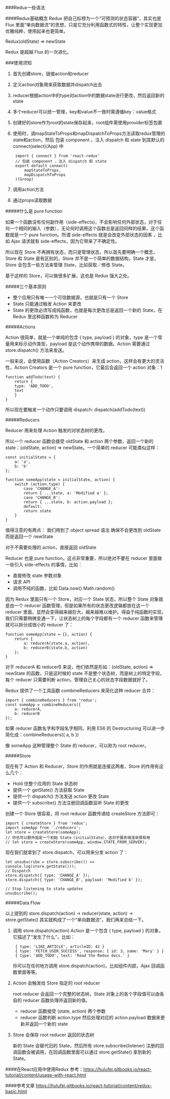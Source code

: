 ###Redux一些语法

####Redux基础概念
Redux 把自己标榜为一个“可预测的状态容器”，其实也是 Flux 里面“单向数据流”的思想，只是它充分利用函数式的特性，让整个实现更加优雅纯粹，使用起来也更简单。

Redux(oldState) => newState

Redux 是超越 Flux 的一次进化。


###使用须知
1. 首先创建store，链接action和reducer
2. 定义action对象用来获取数据并dispatch出去
3. reducer根据action中的type对action中的数据state进行更改，然后返回新的state
4. 多个reducer可以统一管理，key和value不一致时需遵循key：value格式
5. 创建好的store作为root的state保存起来，root组件需使用provider标签包裹
6. 使用时，调mapStateToProps和mapDispatchToProps方法读取redux管理的state和action，然后 包装 component ，注入 dispatch 和 state 到其默认的 connect(select)(App) 中

		import { connect } from 'react-redux'
		// 包装 component ，注入 dispatch 和 state 
		export default connect(
  			mapStateToProps,
  			mapDispatchToProps
		)(Group)
7. 调用action方法
8. 通过props读取数据


#####什么是 pure function

如果一个函数没有任何副作用（side-effects)，不会影响任何外部状态，对于任何一个相同的输入（参数），无论何时调用这个函数总是返回同样的结果，这个函数就是一个 pure function。所谓 side-effects 就是会改变外部状态的因素 ，比如 Ajax 请求就有 side-effects，因为它带来了不确定性。

所以现在 Store 不再拥有状态，而只是管理状态，所以首先要明确一个概念，Store 和 State 是有区别的，Store 并不是一个简单的数据结构，State 才是，Store 会包含一些方法来管理 State，比如获取／修改 State。

基于这样的 Store，可以做很多扩展，这也是 Redux 强大之处。



#####三个基本原则

- 整个应用只有唯一一个可信数据源，也就是只有一个 Store
- State 只能通过触发 Action 来更改
- State 的更改必须写成纯函数，也就是每次更改总是返回一个新的 State，在 Redux 里这种函数称为 Reducer

#####Actions

Action 很简单，就是一个单纯的包含 { type, payload } 的对象，type 是一个常量用来标示动作类型，payload 是这个动作携带的数据。Action 需要通过 store.dispatch() 方法来发送。

一般来说，会使用函数（Action Creators）来生成 action，这样会有更大的灵活性，Action Creators 是一个 pure function，它最后会返回一个 action 对象：1

	function addTodo(text) {
  		return {
    	type: 'ADD_TODO',
    	text
  		}
	}
	
所以现在要触发一个动作只要调用 dispatch: dispatch(addTodo(text))

#####Reducers

Reducer 用来处理 Action 触发的对状态树的更改。

所以一个 reducer 函数会接受 oldState 和 action 两个参数，返回一个新的 state：(oldState, action) => newState。一个简单的 reducer 可能类似这样：

	const initialState = {
  		a: 'a',
  		b: 'b'
	};

	function someApp(state = initialState, action) {
  		switch (action.type) {
    		case 'CHANGE_A':
      		return { ...state, a: 'Modified a' };
    		case 'CHANGE_B':
      		return { ...state, b: action.payload };
    		default:
      		return state
  		}
	}
值得注意的有两点：
我们用到了 object spread 语法 确保不会更改到 oldState 而是返回一个 newState

对于不需要处理的 action，直接返回 oldState

Reducer 也是 pure function，这点非常重要，所以绝对不要在 reducer 里面做一些引入 side-effects 的事情，比如：

- 直接修改 state 参数对象
- 请求 API
- 调用不纯的函数，比如 Data.now() Math.random()

因为 Redux 里面只有一个 Store，对应一个 State 状态，所以整个 State 对象就是由一个 reducer 函数管理，但是如果所有的状态更改逻辑都放在这一个 reducer 里面，显然会变得越来越巨大，越来越难以维护。得益于纯函数的实现，我们只需要稍微变通一下，让状态树上的每个字段都有一个 reducer 函数来管理就可以拆分成很小的 reducer 了：

	function someApp(state = {}, action) {
  		return {
    		a: reducerA(state.a, action),
    		b: reducerB(state.b, action)
  		};
	}
对于 reducerA 和 reducerB 来说，他们依然是形如：(oldState, action) => newState 的函数，只是这时候的 state 不是整个状态树，而是树上的特定字段，每个 reducer 只需要判断 action，管理自己关心的状态字段数据就好了。

Redux 提供了一个工具函数 combineReducers 来简化这种 reducer 合并：

	import { combineReducers } from 'redux';
	const someApp = combineReducers({
  		a: reducerA,
  		b: reducerB
	});
如果 reducer 函数名字和字段名字相同，利用 ES6 的 Destructuring 可以进一步简化成：combineReducers({ a, b })

像 someApp 这种管理整个 State 的 reducer，可以称为 root reducer。

#####Store

现在有了 Action 和 Reducer，Store 的作用就是连接这两者，Store 的作用有这么几个：

- Hold 住整个应用的 State 状态树
- 提供一个 getState() 方法获取 State
- 提供一个 dispatch() 方法发送 action 更改 State
- 提供一个 subscribe() 方法注册回调函数监听 State 的更改

创建一个 Store 很容易，将 root reducer 函数传递给 createStore 方法即可：

	import { createStore } from 'redux';
	import someApp from './reducers';
	let store = createStore(someApp);
	// 你也可以额外指定一个初始 State（initialState），这对于服务端渲染很有用
	// let store = createStore(someApp, window.STATE_FROM_SERVER);
现在我们就拿到了 store.dispatch，可以用来分发 action 了：

	let unsubscribe = store.subscribe(() => console.log(store.getState()));
	// Dispatch
	store.dispatch({ type: 'CHANGE_A' });
	store.dispatch({ type: 'CHANGE_B', payload: 'Modified b' });

	// Stop listening to state updates
	unsubscribe();


#####Data Flow

以上提到的 store.dispatch(action) -> reducer(state, action) -> store.getState() 其实就构成了一个“单向数据流”，我们再来总结一下。

1. 调用 store.dispatch(action)
Action 是一个包含 { type, payload } 的对象，它描述了“发生了什么”，比如：

		{ type: 'LIKE_ARTICLE', articleID: 42 }
		{ type: 'FETCH_USER_SUCCESS', response: { id: 3, name: 'Mary' } }
		{ type: 'ADD_TODO', text: 'Read the Redux docs.' }
	
	你可以在任何地方调用 store.dispatch(action)，比如组件内部，Ajax 回调函数里面等等。

2. Action 会触发给 Store 指定的 root reducer

	root reducer 会返回一个完整的状态树，State 对象上的各个字段值可以由各自的 reducer 函数处理并返回新的值。

	- reducer 函数接受 (state, action) 两个参数
	- reducer 函数判断 action.type 然后处理对应的 action.payload 数据来更新并返回一个新的 state
	
3. Store 会保存 root reducer 返回的状态树

	新的 State 会替代旧的 State，然后所有 store.subscribe(listener) 注册的回调函数会被调用，在回调函数里面可以通过 store.getState() 拿到新的 State。
	

####在React应用中使用Redux
参考：<https://hulufei.gitbooks.io/react-tutorial/content/usage-with-react.html>

####参考文章
<https://hulufei.gitbooks.io/react-tutorial/content/redux-basic.html>
